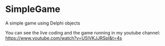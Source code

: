 # SimpleGame
A simple game using Delphi objects


You can see the live coding and the game running in my youtube channel: https://www.youtube.com/watch?v=U5IVKJJRSpI&t=4s

